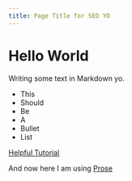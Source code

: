 ```yaml
---
title: Page Title for SEO YO
---
```


# Hello World

Writing some text in Markdown yo.

* This
* Should
* Be
* A
* Bullet 
* List

[Helpful Tutorial](http://xlson.com/2010/11/09/getting-started-with-github-pages.html)

And now here I am using [Prose](http://prose.io)
